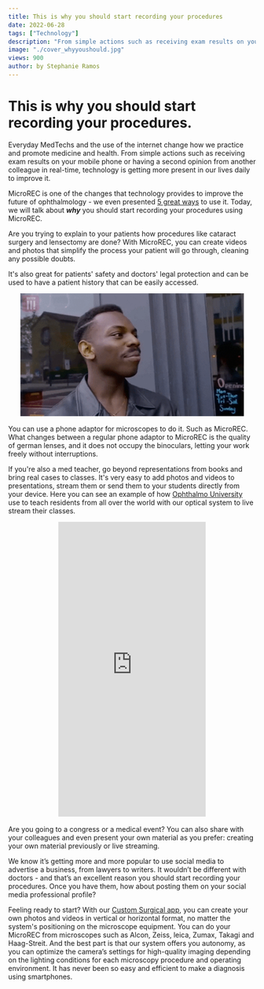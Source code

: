 ```yaml
---
title: This is why you should start recording your procedures
date: 2022-06-28
tags: ["Technology"]
description: "From simple actions such as receiving exam results on your mobile phone or having a second opinion from another colleague in real-time, technology is getting more present in our lives daily to improve it. Get to know all the reasons why you should start recording now."
image: "./cover_whyyoushould.jpg"
views: 900
author: by Stephanie Ramos
---
```


<h1><b>This is why you should start recording your procedures.</b></h1>

Everyday MedTechs and the use of the internet change how we practice and promote medicine and health. From simple actions such as receiving exam results on your mobile phone or having a second opinion from another colleague in real-time, technology is getting more present in our lives daily to improve it.

MicroREC is one of the changes that technology provides to improve the future of ophthalmology - we even presented <a href="https://blog.customsurgical.co/07-5-ways-to-use-MicroREC-as-a-working-tool/" class="links_post" target="t_blank">5 great ways</a> to use it. Today, we will talk about <i><b>why</b></i> you should start recording your procedures using MicroREC.

Are you trying to explain to your patients how procedures like cataract surgery and lensectomy are done? With MicroREC, you can create videos and photos that simplify the process your patient will go through, cleaning any possible doubts.

It's also great for patients' safety and doctors' legal protection and can be used to have a patient history that can be easily accessed.

<img src="smart_guy.gif" alt="Smart guy touching his head" width="auto" height="250" style= "position: relative;
    left: 50%;
    transform: translate(-50%, 0px);
    max-width: 100%;">

You can use a phone adaptor for microscopes to do it. Such as MicroREC. What changes between a regular phone adaptor to MicroREC is the quality of german lenses, and it does not occupy the binoculars, letting your work freely without interruptions.

If you're also a med teacher, go beyond representations from books and bring real cases to classes. It's very easy to add photos and videos to presentations, stream them or send them to your students directly from your device. Here you can see an example of how <a href= "https://oftalmouniversity.com/" class="links_post" target="t_blank">Ophthalmo University</a> use to teach residents from all over the world with our optical system to live stream their classes.

 <iframe
    src="https://www.instagram.com/p/CfMMSKZDMV5/embed"
    frameborder="0"
    scrolling="yes"
    allowtransparency
    width="auto"
    height="600"
    style="position: relative;
    left: 50%;
    transform: translate(-50%, 0);"
  ></iframe>

Are you going to a congress or a medical event? You can also share with your colleagues and even present your own material as you prefer: creating your own material previously or live streaming.

We know it’s getting more and more popular to use social media to advertise a business, from lawyers to writers. It wouldn’t be different with doctors - and that’s an excellent reason you should start recording your procedures. Once you have them, how about posting them on your social media professional profile?

Feeling ready to start? With our <a href= "http://onelink.to/nqua9j" target="t_blank" class="links_post">Custom Surgical app</a>, you can create your own photos and videos in vertical or horizontal format, no matter the system's positioning on the microscope equipment. You can do your MicroREC from microscopes such as Alcon, Zeiss, leica, Zumax, Takagi and Haag-Streit. And the best part is that our system offers you autonomy, as you can optimize the camera’s settings for high-quality imaging depending on the lighting conditions for each microscopy procedure and operating environment. It has never been so easy and efficient to make a diagnosis using smartphones.
